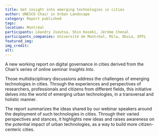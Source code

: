 ```yaml
---
title: Get insight into emerging technologies in cities
author: UNESCO Chair in Urban Landscape
category: Report published
tags:
location: Montréal
participants: Léandry Jieutsa, Shin Koseki, Jérôme Chenal 
participants_companies: Université de Montréal, Mila, Obvia, EPFL
featured_img: 
img_credit: 
alt:
---
```

A new working report on digital governance in cities derived from the Chair’s series of online seminar *Insights Into*.

Those multidisciplinary discussions address  the challenges of emerging technologies in cities. Through the experiences and perspectives of researchers, professionals and citizens from different fields, this initiative delves into the world of emerging urban technologies, in a transversal and holistic manner.

The report summarizes the ideas shared by our webinar speakers around the deployment of such technologies in cities. Through their varied perspectives and stances, it highlights new ideas and raises awareness on the potential impact of urban technologies, as a way to build more citizen-centeric cities.
